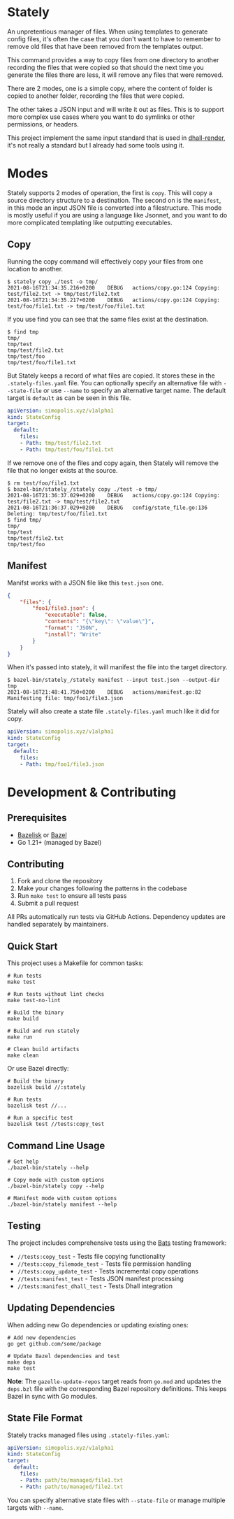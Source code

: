 # Stately

An unpretentious manager of files. When using templates to generate
config files, it's often the case that you don't want to have to
remember to remove old files that have been removed from the templates
output.

This command provides a way to copy files from one directory to
another recording the files that were copied so that should the next
time you generate the files there are less, it will remove any files
that were removed.

There are 2 modes, one is a simple copy, where the content of folder
is copied to another folder, recording the files that were copied.

The other takes a JSON input and will write it out as files.  This is
to support more complex use cases where you want to do symlinks or
other permissions, or headers.

This project implement the same input standard that is used in
[dhall-render](https://github.com/timbertson/dhall-render), it's not
really a standard but I already had some tools using it.

# Modes

Stately supports 2 modes of operation, the first is `copy`.  This will
copy a source directory structure to a destination.  The second on is
the `manifest`, in this mode an input JSON file is converted into a
filestructure.  This mode is mostly useful if you are using a language
like Jsonnet, and you want to do more complicated templating like
outputting executables.

## Copy

Running the copy command will effectively copy your files from one
location to another.

``` shell
$ stately copy ./test -o tmp/
2021-08-16T21:34:35.216+0200	DEBUG	actions/copy.go:124	Copying: test/file2.txt -> tmp/test/file2.txt
2021-08-16T21:34:35.217+0200	DEBUG	actions/copy.go:124	Copying: test/foo/file1.txt -> tmp/test/foo/file1.txt
```

If you use find you can see that the same files exist at the destination.

``` shell
$ find tmp
tmp/
tmp/test
tmp/test/file2.txt
tmp/test/foo
tmp/test/foo/file1.txt
```

But Stately keeps a record of what files are copied. It stores these
in the `.stately-files.yaml` file. You can optionally specify an
alternative file with `--state-file` or use `--name` to specify an
alternative target name.  The default target is `default` as can be
seen in this file.

``` yaml
apiVersion: simopolis.xyz/v1alpha1
kind: StateConfig
target:
  default:
    files:
    - Path: tmp/test/file2.txt
    - Path: tmp/test/foo/file1.txt
```

If we remove one of the files and copy again, then Stately will remove
the file that no longer exists at the source.

``` shell
$ rm test/foo/file1.txt
$ bazel-bin/stately_/stately copy ./test -o tmp/
2021-08-16T21:36:37.029+0200	DEBUG	actions/copy.go:124	Copying: test/file2.txt -> tmp/test/file2.txt
2021-08-16T21:36:37.029+0200	DEBUG	config/state_file.go:136	Deleting: tmp/test/foo/file1.txt
$ find tmp/
tmp/
tmp/test
tmp/test/file2.txt
tmp/test/foo
```

## Manifest

Manifst works with a JSON file like this `test.json` one.

``` json
{
    "files": {
        "foo1/file3.json": {
            "executable": false,
            "contents": "{\"key\": \"value\"}",
            "format": "JSON",
            "install": "Write"
        }
    }
}
```

When it's passed into stately, it will manifest the file into the target directory.

``` shell
$ bazel-bin/stately_/stately manifest --input test.json --output-dir tmp
2021-08-16T21:48:41.750+0200	DEBUG	actions/manifest.go:82	Manifesting file: tmp/foo1/file3.json
```

Stately will also create a state file `.stately-files.yaml` much like it did for copy.

``` yaml
apiVersion: simopolis.xyz/v1alpha1
kind: StateConfig
target:
  default:
    files:
    - Path: tmp/foo1/file3.json
```

# Development & Contributing

## Prerequisites

- [Bazelisk](https://github.com/bazelbuild/bazelisk) or [Bazel](https://bazel.build/)
- Go 1.21+ (managed by Bazel)

## Contributing

1. Fork and clone the repository
2. Make your changes following the patterns in the codebase
3. Run `make test` to ensure all tests pass
4. Submit a pull request

All PRs automatically run tests via GitHub Actions. Dependency updates are handled separately by maintainers.

## Quick Start

This project uses a Makefile for common tasks:

```shell
# Run tests
make test

# Run tests without lint checks
make test-no-lint  

# Build the binary
make build

# Build and run stately
make run

# Clean build artifacts
make clean
```

Or use Bazel directly:

```shell
# Build the binary
bazelisk build //:stately

# Run tests
bazelisk test //...

# Run a specific test
bazelisk test //tests:copy_test
```

## Command Line Usage

```shell
# Get help
./bazel-bin/stately --help

# Copy mode with custom options
./bazel-bin/stately copy --help

# Manifest mode with custom options  
./bazel-bin/stately manifest --help
```

## Testing

The project includes comprehensive tests using the [Bats](https://github.com/bats-core/bats-core) testing framework:

- `//tests:copy_test` - Tests file copying functionality
- `//tests:copy_filemode_test` - Tests file permission handling
- `//tests:copy_update_test` - Tests incremental copy operations
- `//tests:manifest_test` - Tests JSON manifest processing
- `//tests:manifest_dhall_test` - Tests Dhall integration

## Updating Dependencies

When adding new Go dependencies or updating existing ones:

```shell
# Add new dependencies
go get github.com/some/package

# Update Bazel dependencies and test
make deps
make test
```

**Note**: The `gazelle-update-repos` target reads from `go.mod` and updates the `deps.bzl` file with the corresponding Bazel repository definitions. This keeps Bazel in sync with Go modules.

## State File Format

Stately tracks managed files using `.stately-files.yaml`:

```yaml
apiVersion: simopolis.xyz/v1alpha1
kind: StateConfig
target:
  default:
    files:
    - Path: path/to/managed/file1.txt
    - Path: path/to/managed/file2.txt
```

You can specify alternative state files with `--state-file` or manage multiple targets with `--name`.
